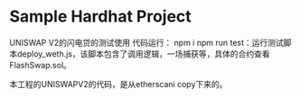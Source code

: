 # Sample Hardhat Project

UNISWAP V2的闪电贷的测试使用
代码运行：
npm i
npm run test：运行测试脚本deploy_weth.js，该脚本包含了调用逻辑，一场捕获等，具体的合约查看FlashSwap.sol。

本工程的UNISWAPV2的代码，是从etherscani copy下来的。